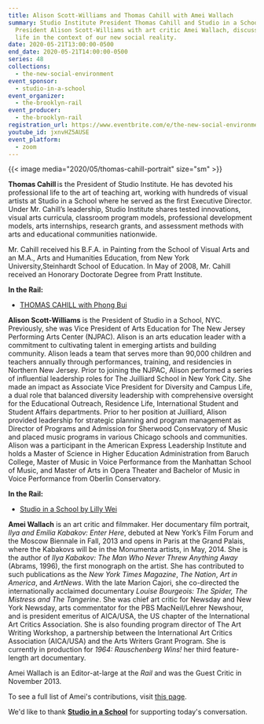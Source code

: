 ```yaml
---
title: Alison Scott-Williams and Thomas Cahill with Amei Wallach
summary: Studio Institute President Thomas Cahill and Studio in a School NYC
  President Alison Scott-Williams with art critic Amei Wallach, discuss creative
  life in the context of our new social reality.
date: 2020-05-21T13:00:00-0500
end_date: 2020-05-21T14:00:00-0500
series: 48
collections:
  - the-new-social-environment
event_sponsor:
  - studio-in-a-school
event_organizer:
  - the-brooklyn-rail
event_producer:
  - the-brooklyn-rail
registration_url: https://www.eventbrite.com/e/the-new-social-environment-48-thomas-cahill-alison-scott-williams-tickets-105539158464#
youtube_id: jxnvHZ5AUSE
event_platform:
  - zoom
---
```


{{< image media="2020/05/thomas-cahill-portrait" size="sm" >}}

**Thomas Cahill** is the President of Studio Institute. He has devoted his professional life to the art of teaching art, working with hundreds of visual artists at Studio in a School where he served as the first Executive Director. Under Mr. Cahill’s leadership, Studio Institute shares tested innovations, visual arts curricula, classroom program models, professional development models, arts internships, research grants, and assessment methods with arts and educational communities nationwide.

Mr. Cahill received his B.F.A. in Painting from the School of Visual Arts and an M.A., Arts and Humanities Education, from New York University,Steinhardt School of Education. In May of 2008, Mr. Cahill received an Honorary Doctorate Degree from Pratt Institute.

**In the Rail:**

* [THOMAS CAHILL with Phong Bui](https://brooklynrail.org/2013/02/art/thomas-cahill-with-phong-bui)

**Alison Scott-Williams** is the President of Studio in a School, NYC. Previously, she was Vice President of Arts Education for The New Jersey Performing Arts Center (NJPAC). Alison is an arts education leader with a commitment to cultivating talent in emerging artists and building community. Alison leads a team that serves more than 90,000 children and teachers annually through performances, training, and residencies in Northern New Jersey. Prior to joining the NJPAC, Alison performed a series of influential leadership roles for The Juilliard School in New York City. She made an impact as Associate Vice President for Diversity and Campus Life, a dual role that balanced diversity leadership with comprehensive oversight for the Educational Outreach, Residence Life, International Student and Student Affairs departments. Prior to her position at Juilliard, Alison provided leadership for strategic planning and program management as Director of Programs and Admission for Sherwood Conservatory of Music and placed music programs in various Chicago schools and communities. Alison was a participant in the American Express Leadership Institute and holds a Master of Science in Higher Education Administration from Baruch College, Master of Music in Voice Performance from the Manhattan School of Music, and Master of Arts in Opera Theater and Bachelor of Music in Voice Performance from Oberlin Conservatory.

**In the Rail:**

* [Studio in a School by Lilly Wei](https://brooklynrail.org/2020/05/artonic/Studio-in-a-School)

**Amei Wallach** is an art critic and filmmaker. Her documentary film portrait, *Ilya and Emilia Kabakov: Enter Here*, debuted at New York’s Film Forum and the Moscow Biennale in Fall, 2013 and opens in Paris at the Grand Palais, where the Kabakovs will be in the Monumenta artists, in May, 2014. She is the author of *Ilya Kabakov: The Man Who Never Threw Anything Away* (Abrams, 1996), the first monograph on the artist. She has contributed to such publications as the *New York Times Magazine*, *The Nation*, *Art in America*, and *ArtNews*. With the late Marion Cajori, she co-directed the internationally acclaimed documentary *Louise Bourgeois: The Spider, The Mistress and The Tangerine*. She was chief art critic for Newsday and New York Newsday, arts commentator for the PBS MacNeil/Lehrer Newshour, and is president emeritus of AICA/USA, the US chapter of the International Art Critics Association. She is also founding program director of The Art Writing Workshop, a partnership between the International Art Critics Association (AICA/USA) and the Arts Writers Grant Program. She is currently in production for *1964: Rauschenberg Wins!* her third feature-length art documentary.

Amei Wallach is an Editor-at-large at the *Rail* and was the Guest Critic in November 2013.

To see a full list of Amei's contributions, visit [this page](https://brooklynrail.org/contributor/amei-wallach).

We'd like to thank **[Studio in a School](https://studioinaschool.org/)** for supporting today's conversation.
